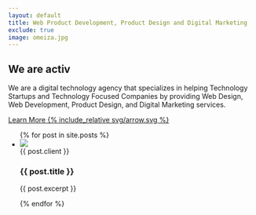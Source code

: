 ```yaml
---
layout: default
title: Web Product Development, Product Design and Digital Marketing
exclude: true
image: omeiza.jpg
---
```


<section id="jumbotron" class="jumbotron">
	<div class="heading_wrapper grid_cont">
		<div class="grid_cont_50perc">
			<h2 class="jumbotron_text">
				We are activ
			</h2>
			<p>
				We are a digital technology agency that specializes in helping Technology Startups and Technology Focused Companies by providing Web Design, Web Development, Product Design, and Digital Marketing services.
			</p>
			<a href="/about" class="btn">
				Learn More
                {% include_relative svg/arrow.svg %}
			</a>
		</div>
	</div>
</section>
<section id="portfolio" class="portfolio">
	<ul class="portfolio_wrapper">
		{% for post in site.posts %}
			<li class="portfolio_item {{ post.class }}">
				<div class="grid_cont grid_align_center">
					<div class="portfolio_img_wrapper grid_cont_50perc">
						<img src="/img/{{ post.image }}" class="portfolio_img">
					</div>
					<div class="portfolio_desc grid_cont_50perc">
						<div class="portfolio_desc_heading">
							<span class="portfolio_name">{{ post.client }}</span>
							<h3>{{ post.title }}</h3>
						</div>
						<p>
							{{ post.excerpt }}
						</p>
						<!-- <a href="{{ post.url }}" class="btn"> -->
							<!-- Read the case study
							{% include_relative svg/arrow.svg %} -->
						<!-- </a> -->
					</div>
				</div>
			</li>
		{% endfor %}
	</ul>
</section>